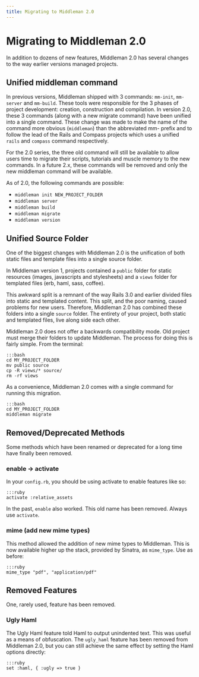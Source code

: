 ```yaml
---
title: Migrating to Middleman 2.0
---
```


# Migrating to Middleman 2.0

In addition to dozens of new features, Middleman 2.0 has several changes to the way earlier versions managed projects.

## Unified middleman command

In previous versions, Middleman shipped with 3 commands: `mm-init`, `mm-server` and `mm-build`. These tools were responsible for the 3 phases of project development: creation, construction and compilation. In version 2.0, these 3 commands (along with a new migrate command) have been unified into a single command. These change was made to make the name of the command more obvious (`middleman`) than the abbreviated mm- prefix and to follow the lead of the Rails and Compass projects which uses a unified `rails` and `compass` command respectively.

For the 2.0 series, the three old command will still be available to allow users time to migrate their scripts, tutorials and muscle memory to the new commands. In a future 2.x, these commands will be removed and only the new middleman command will be available.

As of 2.0, the following commands are possible:

* `middleman init NEW_PROJECT_FOLDER`
* `middleman server`
* `middleman build`
* `middleman migrate`
* `middleman version`

## Unified Source Folder

One of the biggest changes with Middleman 2.0 is the unification of both static files and template files into a single source folder.

In Middleman version 1, projects contained a `public` folder for static resources (images, javascripts and stylesheets) and a `views` folder for templated files (erb, haml, sass, coffee).

This awkward split is a remnant of the way Rails 3.0 and earlier divided files into static and templated content. This split, and the poor naming, caused problems for new users. Therefore, Middleman 2.0 has combined these folders into a single `source` folder. The entirety of your project, both static and templated files, live along side each other.

Middleman 2.0 does not offer a backwards compatibility mode. Old project must merge their folders to update Middleman. The process for doing this is fairly simple. From the terminal:

    :::bash
    cd MY_PROJECT_FOLDER
    mv public source
    cp -R views/* source/
    rm -rf views

As a convenience, Middleman 2.0 comes with a single command for running this migration.

    :::bash
    cd MY_PROJECT_FOLDER
    middleman migrate

## Removed/Deprecated Methods

Some methods which have been renamed or deprecated for a long time have finally been removed.

### enable -> activate

In your `config.rb`, you should be using activate to enable features like so:

    :::ruby
    activate :relative_assets

In the past, `enable` also worked. This old name has been removed. Always use `activate`.

### mime (add new mime types)

This method allowed the addition of new mime types to Middleman. This is now available higher up the stack, provided by Sinatra, as `mime_type`. Use as before:

    :::ruby
    mime_type "pdf", "application/pdf"

## Removed Features

One, rarely used, feature has been removed.

### Ugly Haml

The Ugly Haml feature told Haml to output unindented text. This was useful as a means of obfuscation. The `ugly_haml` feature has been removed from Middleman 2.0, but you can still achieve the same effect by setting the Haml options directly:

    :::ruby
    set :haml, { :ugly => true }